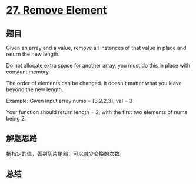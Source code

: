 # [27. Remove Element](https://leetcode.com/problems/remove-element/)

## 题目

Given an array and a value, remove all instances of that value in place and return the new length.

Do not allocate extra space for another array, you must do this in place with constant memory.

The order of elements can be changed. It doesn't matter what you leave beyond the new length.

Example:
Given input array nums = [3,2,2,3], val = 3

Your function should return length = 2, with the first two elements of nums being 2.

## 解题思路

把指定的值，丢到切片尾部，可以减少交换的次数。

## 总结
